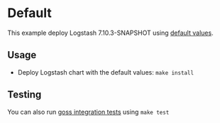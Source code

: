 # Default

This example deploy Logstash 7.10.3-SNAPSHOT using [default values][].


## Usage

* Deploy Logstash chart with the default values: `make install`


## Testing

You can also run [goss integration tests][] using `make test`


[goss integration tests]: https://github.com/elastic/helm-charts/tree/7.10/logstash/examples/default/test/goss.yaml
[default values]: https://github.com/elastic/helm-charts/tree/7.10/logstash/values.yaml

